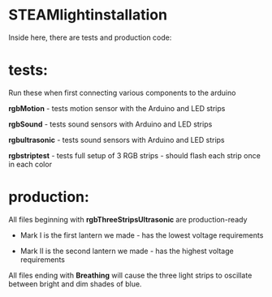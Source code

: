 # STEAMlightinstallation

Inside here, there are tests and production code: 

# tests: 
Run these when first connecting various components to the arduino 

**rgbMotion** - tests motion sensor with the Arduino and LED strips 

**rgbSound** - tests sound sensors with Arduino and LED strips 

**rgbultrasonic** - tests sound sensors with Arduino and LED strips 

**rgbstriptest** - tests full setup of 3 RGB strips - should flash each strip once in each color

# production: 
All files beginning with **rgbThreeStripsUltrasonic** are production-ready 

  * Mark I is the first lantern we made - has the lowest voltage requirements
  
  * Mark II is the second lantern we made - has the highest voltage requirements 
 
All files ending with **Breathing** will cause the three light strips to oscillate between bright and dim shades of blue. 

